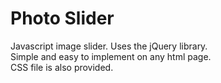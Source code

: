 # Photo Slider

Javascript image slider. Uses the jQuery library.  
Simple and easy to implement on any html page.  
CSS file is also provided.

